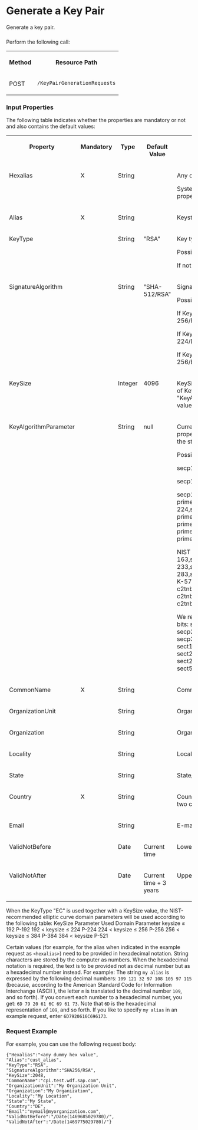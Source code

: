 <!-- loio4d3dd24c5c2d451bad3cdb8b46aea93b -->

# Generate a Key Pair

Generate a key pair.





### 

Perform the following call:


<table>
<tr>
<th valign="top">

Method

</th>
<th valign="top">

Resource Path

</th>
</tr>
<tr>
<td valign="top">

POST

</td>
<td valign="top">

`/KeyPairGenerationRequests` 

</td>
</tr>
</table>



### Input Properties

The following table indicates whether the properties are mandatory or not and also contains the default values:


<table>
<tr>
<th valign="top">

Property

</th>
<th valign="top">

Mandatory

</th>
<th valign="top">

Type

</th>
<th valign="top">

Default Value

</th>
<th valign="top">

Description

</th>
</tr>
<tr>
<td valign="top">

Hexalias

</td>
<td valign="top">

X

</td>
<td valign="top">

String

</td>
<td valign="top">



</td>
<td valign="top">

Any dummy hex value

System calculates the correct hex value from the specified `Alias` property.

</td>
</tr>
<tr>
<td valign="top">

Alias

</td>
<td valign="top">

X

</td>
<td valign="top">

String

</td>
<td valign="top">



</td>
<td valign="top">

Keystore entry alias

</td>
</tr>
<tr>
<td valign="top">

KeyType

</td>
<td valign="top">



</td>
<td valign="top">

String

</td>
<td valign="top">

"RSA"

</td>
<td valign="top">

Key type

Possible values are "RSA", "DSA", "EC".

If not specified, the default value is used.

</td>
</tr>
<tr>
<td valign="top">

SignatureAlgorithm

</td>
<td valign="top">



</td>
<td valign="top">

String

</td>
<td valign="top">

"SHA-512/RSA"

</td>
<td valign="top">

Signature Algorithm

Possible values depend on the KeyType value.

If KeyType="RSA", possible values are: "SHA-512/RSA", "SHA-256/RSA", "SHA-384/RSA", "SHA-224/RSA", "SHA-1/RSA".

If KeyType="DSA", possible values are: "SHA-256/DSA", "SHA-224/DSA", "SHA-1/DSA".

If KeyType="EC", possible values are: "SHA-512/ECDSA", "SHA-256/ECDSA", "SHA-1/ECDSA".

</td>
</tr>
<tr>
<td valign="top">

KeySize

</td>
<td valign="top">



</td>
<td valign="top">

Integer

</td>
<td valign="top">

4096

</td>
<td valign="top">

KeySize must be specified for KeyType="RSA" and "DSA"; in the case of KeyType="EC", either this property or the property "KeyAlgorithmParameter" must be specified. For KeyType="EC", the value must be either null or from 112 through 571.

</td>
</tr>
<tr>
<td valign="top">

KeyAlgorithmParameter

</td>
<td valign="top">



</td>
<td valign="top">

String

</td>
<td valign="top">

null

</td>
<td valign="top">

Currently only used for KeyType="EC": Either this property or the property "KeySize" must then be specified. This property can contain the standard name of the Elliptic Curve domain parameters.

Possible values:

secp112r1, secp112r2,

secp128r1,secp128r2,secp160k1,secp160r1,secp160r2,secp192k1,

secp192r1,NIST P-192,X9.62 prime192v1,secp224k1,secp224r1,NIST P-224,secp256k1,secp256r1,NIST P-256,X9.62 prime256v1,secp384r1,NIST P-384,secp521r1,NIST P-521,X9.62 prime192v2,X9.62 prime192v3,X9.62 prime239v1,X9.62 prime239v2,X9.62 prime239v3,sect113r1,sect113r2,sect131r1,sect131r2,sect163k1,

NIST K-163,sect163r1,sect163r2,NIST B-163,sect193r1,sect193r2,sect233k1,NIST K-233,sect233r1,NIST B-233,sect239k1,sect283k1,NIST K-283,sect283r1,NIST B-283,sect409k1,NIST K-409,sect409r1,NIST B-409,sect571k1,NIST K-571,sect571r1,NIST B-571,X9.62 c2tnb191v1,X9.62 c2tnb191v2,X9.62 c2tnb191v3,X9.62 c2tnb239v1,X9.62 c2tnb239v2,X9.62 c2tnb239v3,X9.62 c2tnb359v1,X9.62 c2tnb431r1

We recommend using the following curves. • Curves over Fp – 192 bits: secp192k1 and secp192r1. – 224 bits: secp224k1 and secp224r1. – 256 bits: secp256k1 and secp256r1. – 384 bits: secp384r1. – 521 bits: secp521r1. • Curves over F2m – 163 bits: sect163k1, sect163r1, and sect163r2. – 233 bits: sect233k1 and sect233r1. – 239 bits: sect239k1. – 283 bits: sect283k1 and sect283r1. – 409 bits: sect409k1 and sect409r1. – 571 bits: sect571k1 and sect571r1.

</td>
</tr>
<tr>
<td valign="top">

CommonName

</td>
<td valign="top">

X

</td>
<td valign="top">

String

</td>
<td valign="top">



</td>
<td valign="top">

Common name of the subject distinguished name of the certificate

</td>
</tr>
<tr>
<td valign="top">

OrganizationUnit

</td>
<td valign="top">



</td>
<td valign="top">

String

</td>
<td valign="top">



</td>
<td valign="top">

Organization unit of the subject distinguished name of the certificate

</td>
</tr>
<tr>
<td valign="top">

Organization

</td>
<td valign="top">



</td>
<td valign="top">

String

</td>
<td valign="top">



</td>
<td valign="top">

Organization of the subject distinguished name of the certificate

</td>
</tr>
<tr>
<td valign="top">

Locality

</td>
<td valign="top">



</td>
<td valign="top">

String

</td>
<td valign="top">



</td>
<td valign="top">

Locality of the subject distinguished name of the certificate

</td>
</tr>
<tr>
<td valign="top">

State

</td>
<td valign="top">



</td>
<td valign="top">

String

</td>
<td valign="top">



</td>
<td valign="top">

State/province of the subject distinguished name of the certificate

</td>
</tr>
<tr>
<td valign="top">

Country

</td>
<td valign="top">

X

</td>
<td valign="top">

String

</td>
<td valign="top">



</td>
<td valign="top">

Country or region of the subject distinguished name of the certificate, two characters required.

</td>
</tr>
<tr>
<td valign="top">

Email

</td>
<td valign="top">



</td>
<td valign="top">

String

</td>
<td valign="top">



</td>
<td valign="top">

E-mail of the subject distinguished name of the certificate

</td>
</tr>
<tr>
<td valign="top">

ValidNotBefore

</td>
<td valign="top">



</td>
<td valign="top">

Date

</td>
<td valign="top">

Current time

</td>
<td valign="top">

Lower boundary of the validity period of the certificate

</td>
</tr>
<tr>
<td valign="top">

ValidNotAfter

</td>
<td valign="top">



</td>
<td valign="top">

Date

</td>
<td valign="top">

Current time + 3 years

</td>
<td valign="top">

Upper boundary of the validity period of the certificate

</td>
</tr>
</table>

When the KeyType "EC" is used together with a KeySize value, the NIST-recommended elliptic curve domain parameters will be used according to the following table: KeySize Parameter Used Domain Parameter keysize ≤ 192 P-192 192 < keysize ≤ 224 P-224 224 < keysize ≤ 256 P-256 256 < keysize ≤ 384 P-384 384 < keysize P-521

Certain values \(for example, for the alias when indicated in the example request as `<hexalias>`\) need to be provided in hexadecimal notation. String characters are stored by the computer as numbers. When the hexadecimal notation is required, the text is to be provided not as decimal number but as a hexadecimal number instead. For example: The string `my alias` is expressed by the following decimal numbers: `109 121 32 97 108 105 97 115` \(because, according to the American Standard Code for Information Interchange \(ASCII \), the letter `m` is translated to the decimal number `109`, and so forth\). If you convert each number to a hexadecimal number, you get: `6D 79 20 61 6C 69 61 73`. Note that `6D` is the hexadecimal representation of `109`, and so forth. If you like to specify `my alias` in an example request, enter `6D7920616C696173`.



### Request Example

For example, you can use the following request body:

```
{"Hexalias":"<any dummy hex value",
"Alias":"cust_alias",
"KeyType":"RSA",
"SignatureAlgorithm":"SHA256/RSA",
"KeySize":2048,
"CommonName":"cpi.test.wdf.sap.com",
"OrganizationUnit":"My Organization Unit",
"Organization":"My Organization",
"Locality":"My Location",
"State":"My State",
"Country":"DE",
"Email":"mymail@myorganization.com",
"ValidNotBefore":"/Date(1469685029780)/",
"ValidNotAfter":"/Date(1469775029780)/"}
```


